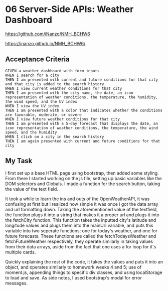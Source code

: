 # 06 Server-Side APIs: Weather Dashboard
https://github.com/iNanzo/NMH_BCHW6

https://inanzo.github.io/NMH_BCHW6/

## Acceptance Criteria

```
GIVEN a weather dashboard with form inputs
WHEN I search for a city
THEN I am presented with current and future conditions for that city and that city is added to the search history
WHEN I view current weather conditions for that city
THEN I am presented with the city name, the date, an icon representation of weather conditions, the temperature, the humidity, the wind speed, and the UV index
WHEN I view the UV index
THEN I am presented with a color that indicates whether the conditions are favorable, moderate, or severe
WHEN I view future weather conditions for that city
THEN I am presented with a 5-day forecast that displays the date, an icon representation of weather conditions, the temperature, the wind speed, and the humidity
WHEN I click on a city in the search history
THEN I am again presented with current and future conditions for that city
```

## My Task

I first set up a base HTML page using bootstrap, then added some styling. From there I started working on the js file, setting up basic variables like the DOM selectors and Globals. I made a function for the search button, taking the value of the text field.

It took a while to learn the ins and outs of the OpenWeatherAPI, it was confusing at first but i realized how simple it was once i got the data array and url formatting down. Taking the aforementioned value of the textfield, the function plugs it into a string that makes it a proper url and plugs it into the fetchCity function. This function takes the inputted city's latitude and longitude values and plugs them into the mainUrl variable, and puts this variable into two seperate functions; one for today's weather, and one for future forecasts. These functions are called the fetchTodaysWeather and fetchFutureWeather respectively, they operate similarly in taking values from their data arrays, aside from the fact that one uses a for loop for it's multiple cards.

Quickly explaining the rest of the code, it takes the values and puts it into an object, and operates similarly to homework weeks 4 and 5; use of moment.js, appending things to specific div classes, and using localStorage to load and save. As side notes, I used bootstrap's modal for error messages.